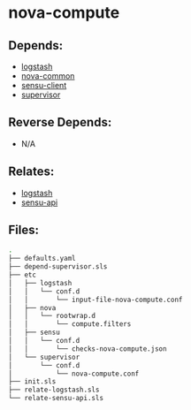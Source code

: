 # nova-compute

## Depends:

  -  [logstash](/salt/logstash)
  -  [nova-common](/salt/nova-common)
  -  [sensu-client](/salt/sensu-client)
  -  [supervisor](/salt/supervisor)

## Reverse Depends:

  -  N/A

## Relates:

  -  [logstash](/salt/logstash)
  -  [sensu-api](/salt/sensu-api)

## Files:

```bash
.
├── defaults.yaml
├── depend-supervisor.sls
├── etc
│   ├── logstash
│   │   └── conf.d
│   │       └── input-file-nova-compute.conf
│   ├── nova
│   │   └── rootwrap.d
│   │       └── compute.filters
│   ├── sensu
│   │   └── conf.d
│   │       └── checks-nova-compute.json
│   └── supervisor
│       └── conf.d
│           └── nova-compute.conf
├── init.sls
├── relate-logstash.sls
└── relate-sensu-api.sls
```
